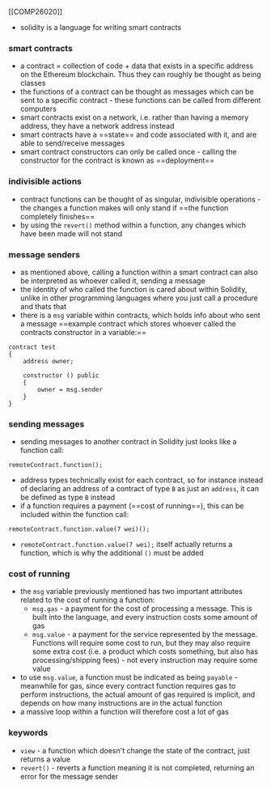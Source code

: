 [[COMP26020]]

- solidity is a language for writing smart contracts

### smart contracts
- a contract = collection of code + data that exists in a specific address on the Ethereum blockchain. Thus they can roughly be thought as being classes
- the functions of a contract can be thought as messages which can be sent to a specific contract - these functions can be called from different computers
- smart contracts exist on a network, i.e. rather than having a memory address, they have a network address instead
- smart contracts have a ==state== and code associated with it, and are able to send/receive messages
- smart contract constructors can only be called once - calling the constructor for the contract is known as ==deployment==

### indivisible actions
- contract functions can be thought of as singular, indivisible operations - the changes a function makes will only stand if ==the function completely finishes==
- by using the `revert()` method within a function, any changes which have been made will not stand

### message senders
- as mentioned above, calling a function within a smart contract can also be interpreted as whoever called it, sending a message
- the identity of who called the function is cared about within Solidity, unlike in other programming languages where you just call a procedure and thats that
- there is a `msg` variable within contracts, which holds info about who sent a message
==example contract which stores whoever called the contracts constructor in a variable:==
```Solidity
contract test
{
	address owner;

	constructor () public
	{
		owner = msg.sender
	}
}
```

### sending messages
- sending messages to another contract in Solidity just looks like a function call:
```Solidity
remoteContract.function();
```
- address types technically exist for each contract, so for instance instead of declaring an address of a contract of type `B` as just an `address`, it can be defined as type `B` instead
- if a function requires a payment (==cost of running==), this can be included within the function call:
```Solidity
remoteContract.function.value(7 wei)();
```
- `remoteContract.function.value(7 wei);` itself actually returns a function, which is why the additional `()` must be added

### cost of running
- the `msg` variable previously mentioned has two important attributes related to the cost of running a function:
	- `msg.gas` - a payment for the cost of processing a message. This is built into the language, and every instruction costs some amount of gas
	- `msg.value` - a payment for the service represented by the message. Functions will require some cost to run, but they may also require some extra cost (i.e. a product which costs something, but also has processing/shipping fees) - not every instruction may require some value
- to use `msg.value`, a function must be indicated as being `payable` - meanwhile for gas, since every contract function requires gas to perform instructions, the actual amount of gas required is implicit, and depends on how many instructions are in the actual function 
- a massive loop within a function will therefore cost a lot of gas

### keywords
- `view` - a function which doesn't change the state of the contract, just returns a value
- `revert()` - reverts a function meaning it is not completed, returning an error for the message sender